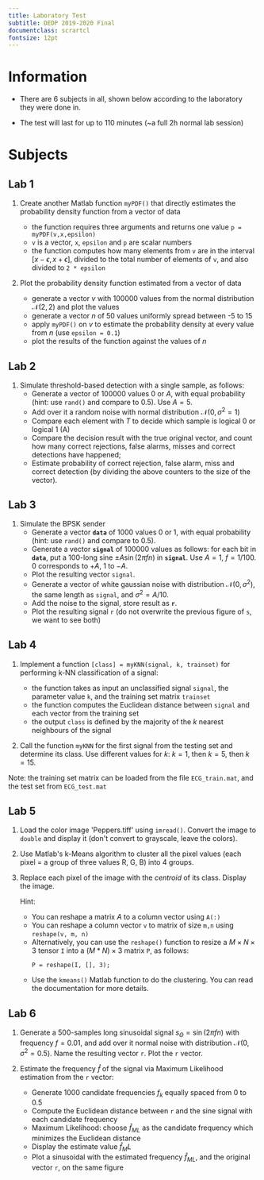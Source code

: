 ```yaml
---
title: Laboratory Test
subtitle: DEDP 2019-2020 Final
documentclass: scrartcl
fontsize: 12pt
---
```


# Information

* There are 6 subjects in all, shown below according to the laboratory they were done in.

* The test will last for up to 110 minutes (~a full 2h normal lab session)


# Subjects

## Lab 1 

1. Create another Matlab function `myPDF()` that directly estimates the probability density function from a vector of data
    - the function requires three arguments and returns one value `p = myPDF(v,x,epsilon)`
    - `v` is a vector, `x`, `epsilon` and `p` are scalar numbers
    - the function computes how many elements from `v` are in the interval $[x - \epsilon, x + \epsilon]$, divided to the total number of elements of `v`, and also divided to `2 * epsilon`

2. Plot the probability density function estimated from a vector of data
    - generate a vector $v$ with 100000 values from the normal distribution $\mathcal{N}(2,2)$ and plot the values
	- generate a vector $n$ of 50 values uniformly spread between -5 to 15
	- apply `myPDF()` on $v$ to estimate the probability density at every value from $n$ (use `epsilon = 0.1`)
	- plot the results of the function against the values of $n$
	

## Lab 2

1. Simulate threshold-based detection with a single sample, as follows:
    * Generate a vector of 100000 values $0$ or $A$, with equal probability (hint: use `rand()` and compare to 0.5). Use $A=5$.
    * Add over it a random noise with normal distribution $\mathcal{N}(0, \sigma^2=1)$
    * Compare each element with $T$ to decide which sample is logical 0 or logical 1 (A)
    * Compare the decision result with the true original vector, and count how many correct rejections, false alarms, misses and correct detections have happened;
    * Estimate probability of correct rejection, false alarm, miss and correct detection (by dividing the above counters to the size of the vector).


## Lab 3

1. Simulate the BPSK sender
    * Generate a vector **`data`** of 1000 values $0$ or $1$, with equal probability (hint: use `rand()` and compare to 0.5).
    * Generate a vector **`signal`** of 100000 values as follows: for each bit in **`data`**, put
    a 100-long sine $\pm A \sin(2 \pi f n)$ in **`signal`**. Use $A = 1$, $f=1/100$. $0$ corresponds to $+A$, $1$ to $-A$.
    * Plot the resulting vector `signal`.
	* Generate a vector of white gaussian noise with distribution $\mathcal{N}(0, \sigma^2)$, the same length as `signal`, and $\sigma^2 = A/10$.
	* Add the noise to the signal, store result as **`r`**.
	* Plot the resulting signal `r` (do not overwrite the previous figure of `s`, we want to see both)


## Lab 4

1. Implement a function ``[class] = myKNN(signal, k, trainset)`` for performing k-NN classification of a signal:
    - the function takes as input an unclassified signal `signal`, the parameter value `k`, and the training set matrix `trainset`
    - the function computes the Euclidean distance between `signal` and each vector from the training set
    - the output `class` is defined by the majority of the $k$ nearest neighbours of the signal

2. Call the function ``myKNN`` for the first signal from the testing set and determine its class.
Use different values for $k$: $k=1$, then $k=5$, then $k=15$.

Note: the training set matrix can be loaded from the file `ECG_train.mat`, and the test set from `ECG_test.mat`

## Lab 5

1. Load the color image 'Peppers.tiff' using `imread()`.
Convert the image to `double` and display it
(don't convert to grayscale, leave the colors).

2. Use Matlab's k-Means algorithm to cluster all
the pixel values (each pixel = a group of three values R, G, B)
into 4 groups.

3. Replace each pixel of the image with the *centroid*
of its class. Display the image.

	Hint: 

     - You can reshape a matrix $A$ to a column vector using `A(:)`
     - You can reshape a column vector `v` to matrix of size `m,n` using `reshape(v, m, n)`
     - Alternatively, you can use the `reshape()` function to resize a $M \times N \times 3$
     tensor `I` into a $(M*N) \times 3$ matrix `P`, as follows:
       ```
       P = reshape(I, [], 3);
       ```
     - Use the `kmeans()` Matlab function to do the clustering.
     You can read the documentation for more details.


## Lab 6

1. Generate a 500-samples long sinusoidal signal $s_\Theta = \sin(2 \pi f n)$ with frequency $f = 0.01$,
and add over it normal noise with distribution $\mathcal{N}(0, \sigma^2 = 0.5)$.
Name the resulting vector `r`. Plot the `r` vector.

2. Estimate the frequency $\hat{f}$ of the signal via Maximum Likelihood estimation from the `r` vector:
    * Generate 1000 candidate frequencies $f_k$ equally spaced from 0 to 0.5
    * Compute the Euclidean distance between `r` and the sine signal with each candidate frequency
    * Maximum Likelihood: choose $\hat{f}_{ML}$ as the candidate frequency which minimizes the Euclidean distance
    * Display the estimate value $\hat{f}_ML$
    * Plot a sinusoidal with the estimated frequency $\hat{f}_{ML}$, and the original vector `r`, on the same figure


